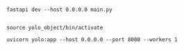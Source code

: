 ```

fastapi dev --host 0.0.0.0 main.py


```

```
source yolo_object/bin/activate

```

```
uvicorn yolo:app --host 0.0.0.0 --port 8000 --workers 1

```
